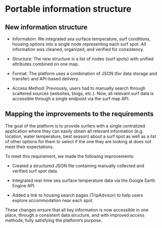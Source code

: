 # Portable information structure

## New information structure
* Information: We integrated sea surface temperature, surf conditions, housing options into a single node representing each surf spot. All information was cleaned, organized, and verified for consistency.
  
* Structure: The new structure is a list of nodes (surf spots) with unified attributes combined on one map.
  
* Format: The platform uses a combination of JSON (for data storage and transfer) and API-based delivery.
  
* Access Method: Previously, users had to manually search through scattered sources (websites, blogs, etc.). Now, all relevant surf data is accessible through a single endpoint via the surf map API.

## Mapping the improvements to the requirements
The goal of the platform is to provide surfers with a single centralized application where they can easily obtain all relevant information (e.g. location, water temperature, best season) about a surf spot as well as a list of other options for them to select if the one they are looking at does not meet their expectations. 

To meet this requirement, we made the following improvements:

* Created a structured JSON file containing manually collected and verified surf spot data.
  
* Integrated real-time sea surface temperature data via the Google Earth Engine API.

* Added a link to housing search pages (TripAdvisor) to help users explore accommodation near each spot.

These changes ensure that all key information is now accessible in one place, through a consistent data structure, and with improved access methods, fully satisfying the platform’s purpose.


